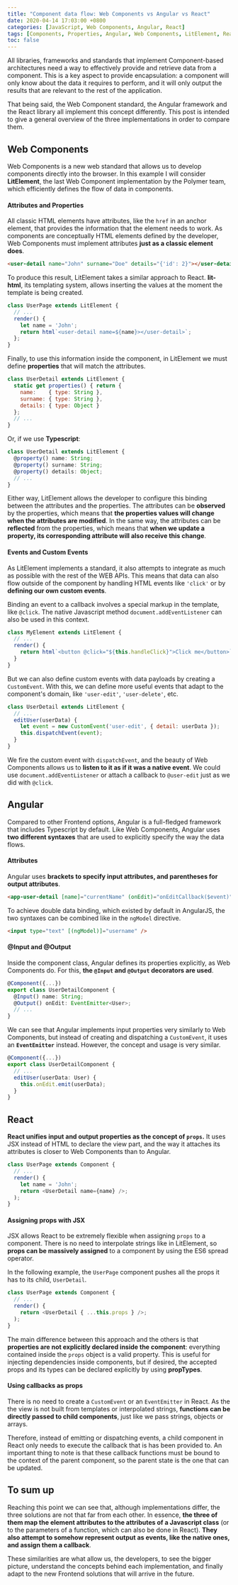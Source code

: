 ```yaml
---
title: "Component data flow: Web Components vs Angular vs React"
date: 2020-04-14 17:03:00 +0800
categories: [JavaScript, Web Components, Angular, React]
tags: [Components, Properties, Angular, Web Components, LitElement, React]
toc: false
---
```


All libraries, frameworks and standards that implement Component-based architectures need a way to effectively provide and retrieve data from a component. This is a key aspect to provide encapsulation: a component will only know about the data it requires to perform, and it will only output the results that are relevant to the rest of the application.

That being said, the Web Component standard, the Angular framework and the React library all implement this concept differently. This post is intended to give a general overview of the three implementations in order to compare them.

## Web Components

Web Components is a new web standard that allows us to develop components directly into the browser. In this example I will consider **LitElement**, the last Web Component implementation by the Polymer team, which efficiently defines the flow of data in components.

#### Attributes and Properties

All classic HTML elements have attributes, like the `href` in an anchor element, that provides the information that the element needs to work. As components are conceptually HTML elements defined by the developer, Web Components must implement attributes **just as a classic element does**.

```html
<user-detail name="John" surname="Doe" details="{'id': 2}"></user-detail>
```

To produce this result, LitElement takes a similar approach to React. **lit-html**, its templating system, allows inserting the values at the moment the template is being created.

```javascript
class UserPage extends LitElement {
  // ...
  render() {
    let name = 'John';
    return html`<user-detail name=${name}></user-detail>`;
  };
}
```

Finally, to use this information inside the component, in LitElement we must define **properties** that will match the attributes.

```javascript
class UserDetail extends LitElement {
  static get properties() { return {
    name:    { type: String },
    surname: { type: String },
    details: { type: Object }
  };
  // ...
}
```

Or, if we use **Typescript**:

```typescript
class UserDetail extends LitElement {
  @property() name: String;
  @property() surname: String;
  @property() details: Object;
  // ...
}
```

Either way, LitElement allows the developer to configure this binding between the attributes and the properties. The attributes can be **observed** by the properties, which means that **the properties values will change when the attributes are modified**. In the same way, the attributes can be **reflected** from the properties, which means that **when we update a property, its corresponding attribute will also receive this change**.

#### Events and Custom Events

As LitElement implements a standard, it also attempts to integrate as much as possible with the rest of the WEB APIs. This means that data can also flow outside of the component by handling HTML events like `'click'` or by **defining our own custom events**.

Binding an event to a callback involves a special markup in the template, like `@click`. The native Javascript method `document.addEventListener` can also be used in this context.

```javascript
class MyElement extends LitElement {
  // ...
  render() {
    return html`<button @click="${this.handleClick}">Click me</button>`;
  }
}
```

But we can also define custom events with data payloads by creating a `CustomEvent`. With this, we can define more useful events that adapt to the component's domain, like `'user-edit'`, `'user-delete'`, etc.

```javascript
class UserDetail extends LitElement {
  // ...
  editUser(userData) {
    let event = new CustomEvent('user-edit', { detail: userData });
    this.dispatchEvent(event);
  }
}
```

We fire the custom event with `dispatchEvent`, and the beauty of Web Components allows us to **listen to it as if it was a native event**. We could use `document.addEventListener` or attach a callback to `@user-edit` just as we did with `@click`.

## Angular

Compared to other Frontend options, Angular is a full-fledged framework that includes Typescript by default.  Like Web Components, Angular uses **two different syntaxes** that are used to explicitly specify the way the data flows.

#### Attributes

Angular uses **brackets to specify input attributes, and parentheses for output attributes**.

```html
<app-user-detail [name]="currentName" (onEdit)="onEditCallback($event)"></app-user-detail>
```

To achieve double data binding, which existed by default in AngularJS, the two syntaxes can be combined like in the `ngModel` directive.

```html
<input type="text" [(ngModel)]="username" />
```

#### @Input and @Output

Inside the component class, Angular defines its properties explicitly, as Web Components do. For this, **the `@Input` and `@Output` decorators are used**.

```typescript
@Component({...})
export class UserDetailComponent {
  @Input() name: String;
  @Output() onEdit: EventEmitter<User>;
  // ...
}
```

We can see that Angular implements input properties very similarly to Web Components, but instead of creating and dispatching a `CustomEvent`, it uses an **`EventEmitter`** instead. However, the concept and usage is very similar.

```typescript
@Component({...})
export class UserDetailComponent {
  // ...
  editUser(userData: User) {
    this.onEdit.emit(userData);
  }
}
```

## React

**React unifies input and output properties as the concept of `props`.** It uses JSX instead of HTML to declare the view part, and the way it attaches its attributes is closer to Web Components than to Angular.

```javascript
class UserPage extends Component {
  // ...
  render() {
    let name = 'John';
    return <UserDetail name={name} />;
  );
}
```

#### Assigning props with JSX

JSX allows React to be extremely flexible when assigning `props` to a component. There is no need to interpolate strings like in LitElement, so **props can be massively assigned** to a component by using the ES6 spread operator.

In the following example, the `UserPage` component pushes all the props it has to its child, `UserDetail`.

```javascript
class UserPage extends Component {
  // ...
  render() {
    return <UserDetail { ...this.props } />;
  );
}
```

The main difference between this approach and the others is that **properties are not explicitly declared inside the component**: everything contained inside the `props` object is a valid property. This is useful for injecting dependencies inside components, but if desired, the accepted props and its types can be declared explicitly by using **propTypes**.

#### Using callbacks as props

There is no need to create a `CustomEvent` or an `EventEmitter` in React. As the the view is not built from templates or interpolated strings, **functions can be directly passed to child components**, just like we pass strings, objects or arrays.

Therefore, instead of emitting or dispatching events, a child component in React only needs to execute the callback that is has been provided to. An important thing to note is that these callback functions must be bound to the context of the parent component, so the parent state is the one that can be updated.

## To sum up

Reaching this point we can see that, although implementations differ, the three solutions are not that far from each other. In essence, **the three of them map the element attributes to the attributes of a Javascript class** (or to the parameters of a function, which can also be done in React). **They also attempt to somehow represent output as events, like the native ones, and assign them a callback**.

These similarities are what allow us, the developers, to see the bigger picture, understand the concepts behind each implementation, and finally adapt to the new Frontend solutions that will arrive in the future.